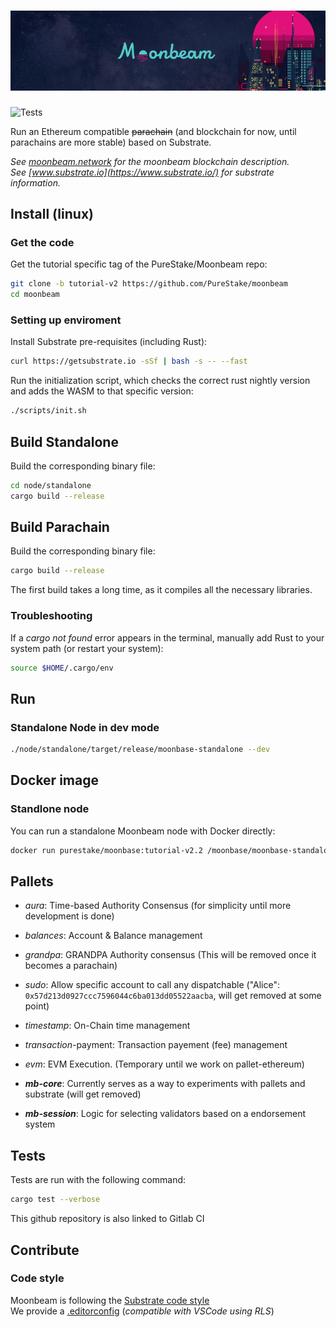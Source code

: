 
# ![moonbeam](media/moonbeam-cover.jpg)
![Tests](https://github.com/PureStake/moonbeam/workflows/Tests/badge.svg)

Run an Ethereum compatible ~~parachain~~ (and blockchain for now, until parachains are more stable) based on Substrate.

*See [moonbeam.network](https://moonbeam.network) for the moonbeam blockchain description.*  
*See [www.substrate.io](https://www.substrate.io/) for substrate information.*

## Install (linux)

### Get the code
Get the tutorial specific tag of the PureStake/Moonbeam repo:
```bash
git clone -b tutorial-v2 https://github.com/PureStake/moonbeam
cd moonbeam
```

### Setting up enviroment

Install Substrate pre-requisites (including Rust):  
```bash
curl https://getsubstrate.io -sSf | bash -s -- --fast
```

Run the initialization script, which checks the correct rust nightly version and adds the WASM to that specific version:
```bash
./scripts/init.sh
```

## Build Standalone
Build the corresponding binary file:

```bash
cd node/standalone
cargo build --release
```  

## Build Parachain
Build the corresponding binary file:
```bash
cargo build --release
```  
The first build takes a long time, as it compiles all the necessary libraries.

### Troubleshooting
If a _cargo not found_ error appears in the terminal, manually add Rust to your system path (or restart your system):
```bash
source $HOME/.cargo/env
```

## Run

### Standalone Node in dev mode

```bash
./node/standalone/target/release/moonbase-standalone --dev
```

## Docker image

### Standlone node

You can run a standalone Moonbeam node with Docker directly:
```bash
docker run purestake/moonbase:tutorial-v2.2 /moonbase/moonbase-standalone
```

## Pallets
* *aura*: Time-based Authority Consensus (for simplicity until more development is done)
* *balances*: Account & Balance management
* *grandpa*: GRANDPA Authority consensus (This will be removed once it becomes a parachain)
* *sudo*: Allow specific account to call any dispatchable ("Alice": `0x57d213d0927ccc7596044c6ba013dd05522aacba`, will get removed at some point)
* *timestamp*: On-Chain time management
* *transaction*-payment: Transaction payement (fee) management
* *evm*: EVM Execution. (Temporary until we work on pallet-ethereum)

* ***mb-core***: Currently serves as a way to experiments with pallets and substrate (will get removed)
* ***mb-session***: Logic for selecting validators based on a endorsement system

## Tests

Tests are run with the following command:
```bash
cargo test --verbose
```

This github repository is also linked to Gitlab CI

## Contribute

### Code style

Moonbeam is following the [Substrate code style](https://github.com/paritytech/substrate/blob/master/docs/STYLE_GUIDE.md)  
We provide a [.editorconfig](.editorconfig) (*compatible with VSCode using RLS*)
